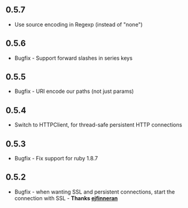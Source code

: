## 0.5.7

* Use source encoding in Regexp (instead of "none")

## 0.5.6

* Bugfix - Support forward slashes in series keys

## 0.5.5

* Bugfix - URI encode our paths (not just params)

## 0.5.4

* Switch to HTTPClient, for thread-safe persistent HTTP connections

## 0.5.3

* Bugfix - Fix support for ruby 1.8.7

## 0.5.2

* Bugfix - when wanting SSL and persistent connections, start the connection with SSL - **Thanks [ejfinneran](https://github.com/ejfinneran)**
